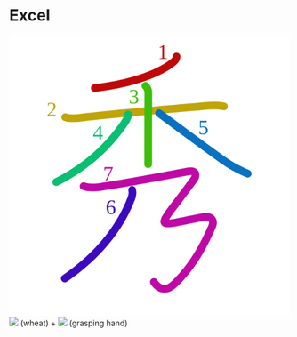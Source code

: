 # Excel
![秀](../kanji-colorize/79c0.svg)
![](http://www.kanjidamage.com/assets/radsmall/wheat-21759cad729503b2638750c5eea5f8abcfe84a8dd6b5ae7c59668be6173fada2.jpg) (wheat) + ![](http://www.kanjidamage.com/assets/radsmall/grab-14b108303c93219022151aedc176d5b4f72a617fbdeabbc33c14014af8202727.jpg) (grasping hand)